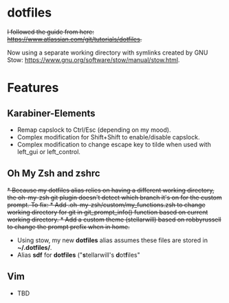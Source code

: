 # dotfiles
~~I followed the guide from here: https://www.atlassian.com/git/tutorials/dotfiles.~~

Now using a separate working directory with symlinks created by GNU Stow: https://www.gnu.org/software/stow/manual/stow.html.



# Features

## Karabiner-Elements
* Remap capslock to Ctrl/Esc (depending on my mood).
* Complex modification for Shift+Shift to enable/disable capslock.
* Complex modification to change escape key to tilde when used with left_gui or left_control.

## Oh My Zsh and zshrc
~~* Because my dotfiles alias relies on having a different working directory, the oh-my-zsh git plugin doesn't detect which branch it's on for the custom prompt. To fix:
    * Add .oh-my-zsh/custom/my_functions.zsh to change working directory for git in git_prompt_info() function based on current working directory.
    * Add a custom theme (stellarwill) based on robbyrussell to change the prompt prefix when in home.~~
* Using stow, my new **dotfiles** alias assumes these files are stored in **~/.dotfiles/**.
* Alias **sdf** for **dotfiles** ("**s**tellarwill's **d**ot**f**iles"

## Vim
* TBD

